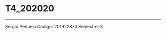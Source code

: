 # T4_202020
----------------------------------------------
Sergio Peñuela
Código: 201922873
Semestre: 3
